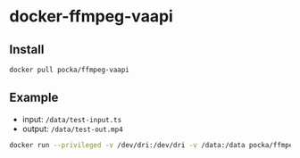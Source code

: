 # docker-ffmpeg-vaapi

## Install

```sh
docker pull pocka/ffmpeg-vaapi
```

## Example

+ input:  `/data/test-input.ts`
+ output: `/data/test-out.mp4`

```sh
docker run --privileged -v /dev/dri:/dev/dri -v /data:/data pocka/ffmpeg-vaapi -vaapi_device /dev/dri/renderD128 -hwaccel vaapi -hwaccel_output_format vaapi -i /data/test-input.ts -vf 'format=nv12|vaapi,hwupload,scale_vaapi=w=1280:h=720' -level 41 -c:v h264_vaapi -aspect 16:9 -qp 23 -c:a copy -movflags faststart -vsync 1 /data/test-out.mp4
```
